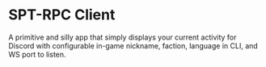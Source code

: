 # SPT-RPC Client
A primitive and silly app that simply displays your current activity for Discord with configurable in-game nickname, faction, language in CLI, and WS port to listen.
